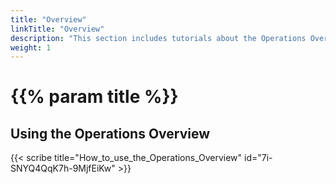 ```yaml
---
title: "Overview"
linkTitle: "Overview"
description: "This section includes tutorials about the Operations Overview on the {{% ctx %}} platform."
weight: 1
---
```


# {{% param title %}}

## Using the Operations Overview

{{< scribe title="How_to_use_the_Operations_Overview" id="7i-SNYQ4QqK7h-9MjfEiKw" >}}

